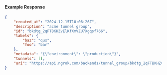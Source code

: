 <!-- Code generated for API Clients. DO NOT EDIT. -->

#### Example Response

```json
{
	"created_at": "2024-12-15T10:06:26Z",
	"description": "acme tunnel group",
	"id": "bkdtg_2qFTBKHZvElKfXmVZU7Xgqsf766",
	"labels": {
		"baz": "qux",
		"foo": "bar"
	},
	"metadata": "{\"environment\": \"production\"}",
	"tunnels": [],
	"uri": "https://api.ngrok.com/backends/tunnel_group/bkdtg_2qFTBKHZvElKfXmVZU7Xgqsf766"
}
```
